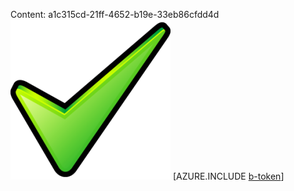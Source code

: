 Content: a1c315cd-21ff-4652-b19e-33eb86cfdd4d![image](bd33cf4b-5bed-4e62-86eb-6f9140d7e951.png)
[AZURE.INCLUDE [b-token](73679e83-42c7-4a70-a69d-3b8721073217.md)]
